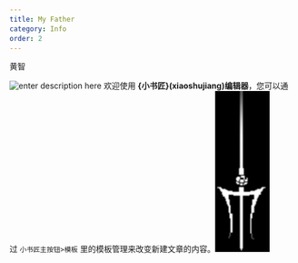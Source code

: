 ```yaml
---
title: My Father
category: Info
order: 2
---
```


黄智

![enter description here](./../images/6d256256c9a8190f129443e7f157b612.gif)
欢迎使用 **{小书匠}(xiaoshujiang)编辑器**，您可以通过 `小书匠主按钮>模板` 里的模板管理来改变新建文章的内容。![enter description here](./images/屏幕快照_2020-04-20_上午8.39.29.png)
